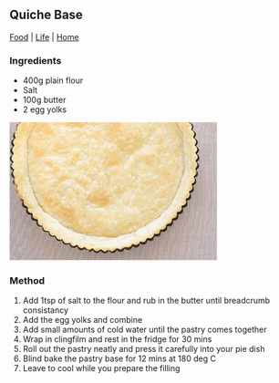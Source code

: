 ## Quiche Base

[Food](./) | [Life](../) | [Home](../../..)

### Ingredients

- 400g plain flour
- Salt
- 100g butter
- 2 egg yolks

![Featured Image](images/blind-bake.jpg "Featured Image")

### Method

1. Add 1tsp of salt to the flour and rub in the butter until breadcrumb consistancy
2. Add the egg yolks and combine
3. Add small amounts of cold water until the pastry comes together
4. Wrap in clingfilm and rest in the fridge for 30 mins
5. Roll out the pastry neatly and press it carefully into your pie dish
6. Blind bake the pastry base for 12 mins at 180 deg C
7. Leave to cool while you prepare the filling
